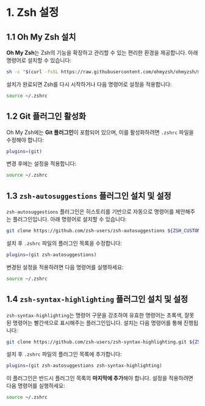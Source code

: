# 1. Zsh 설정

## 1.1 Oh My Zsh 설치

**Oh My Zsh**는 Zsh의 기능을 확장하고 관리할 수 있는 편리한 환경을 제공합니다. 아래 명령어로 설치할 수 있습니다:

```bash
sh -c "$(curl -fsSL https://raw.githubusercontent.com/ohmyzsh/ohmyzsh/master/tools/install.sh)"
```

설치가 완료되면 Zsh를 다시 시작하거나 다음 명령어로 설정을 적용합니다:

```bash
source ~/.zshrc
```

## 1.2 Git 플러그인 활성화

Oh My Zsh에는 **Git 플러그인**이 포함되어 있으며, 이를 활성화하려면 `.zshrc` 파일을 수정해야 합니다:

```bash
plugins=(git)
```

변경 후에는 설정을 적용합니다:

```bash
source ~/.zshrc
```

## 1.3 `zsh-autosuggestions` 플러그인 설치 및 설정

`zsh-autosuggestions` 플러그인은 히스토리를 기반으로 자동으로 명령어를 제안해주는 플러그인입니다. 아래 명령어로 설치할 수 있습니다:

```bash
git clone https://github.com/zsh-users/zsh-autosuggestions ${ZSH_CUSTOM:-~/.oh-my-zsh/custom}/plugins/zsh-autosuggestions
```

설치 후 `.zshrc` 파일의 플러그인 목록을 수정합니다:

```bash
plugins=(git zsh-autosuggestions)
```

변경된 설정을 적용하려면 다음 명령어를 실행하세요:

```bash
source ~/.zshrc
```

## 1.4 `zsh-syntax-highlighting` 플러그인 설치 및 설정

`zsh-syntax-highlighting`는 명령어 구문을 강조하여 유효한 명령어는 초록색, 잘못된 명령어는 빨간색으로 표시해주는 플러그인입니다. 설치는 다음 명령어를 통해 진행됩니다:

```bash
git clone https://github.com/zsh-users/zsh-syntax-highlighting.git ${ZSH_CUSTOM:-~/.oh-my-zsh/custom}/plugins/zsh-syntax-highlighting
```

설치 후 `.zshrc` 파일의 플러그인 목록에 추가합니다:

```bash
plugins=(git zsh-autosuggestions zsh-syntax-highlighting)
```

이 플러그인은 반드시 플러그인 목록의 **마지막에 추가**해야 합니다. 설정을 적용하려면 다음 명령어를 실행하세요:

```bash
source ~/.zshrc
```
